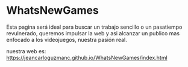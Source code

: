 # WhatsNewGames
Esta pagina será ideal para buscar un trabajo sencillo o un pasatiempo revulnerado, queremos impulsar la web y asi alcanzar un publico mas enfocado a los videojuegos, nuestra pasión real.

nuestra web es: https://jeancarloguzmanc.github.io/WhatsNewGames/index.html
